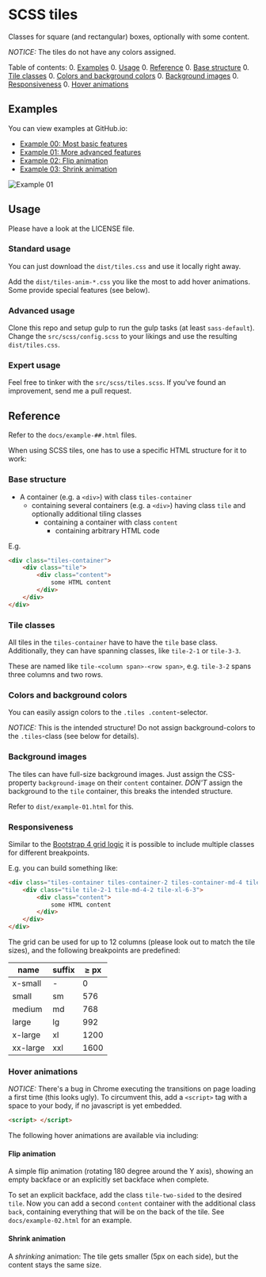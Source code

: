 # SCSS tiles

Classes for square (and rectangular) boxes, optionally with some content.

*NOTICE:* The tiles do not have any colors assigned. 

Table of contents:
0. [Examples](#examples)
0. [Usage](#usage)
0. [Reference](#reference)
   0. [Base structure](#base-structure)
   0. [Tile classes](#tile-classes)
   0. [Colors and background colors](#colors-and-background-colors)
   0. [Background images](#background-images)
   0. [Responsiveness](#responsiveness)
   0. [Hover animations](#hover-animations)

## Examples

You can view examples at GitHub.io:
* [Example 00: Most basic features](https://harryak.github.io/scss_tiles/example-00.html)
* [Example 01: More advanced features](https://harryak.github.io/scss_tiles/example-01.html)
* [Example 02: Flip animation](https://harryak.github.io/scss_tiles/example-02.html)
* [Example 03: Shrink animation](https://harryak.github.io/scss_tiles/example-03.html)

![Example 01](https://harryak.github.io/scss_tiles/example-01.jpg)

## Usage

Please have a look at the LICENSE file.

### Standard usage

You can just download the `dist/tiles.css` and use it locally right away.

Add the `dist/tiles-anim-*.css` you like the most to add hover animations.
Some provide special features (see below).

### Advanced usage

Clone this repo and setup gulp to run the gulp tasks (at least `sass-default`).
Change the `src/scss/config.scss` to your likings and use the resulting `dist/tiles.css`.

### Expert usage

Feel free to tinker with the `src/scss/tiles.scss`. If you've found an improvement, send me a pull request.

## Reference

Refer to the `docs/example-##.html` files.

When using SCSS tiles, one has to use a specific HTML structure for it to work:

### Base structure

- A container (e.g. a `<div>`) with class `tiles-container`
  - containing several containers (e.g. a `<div>`) having class `tile` and optionally additional tiling classes
    - containing a container with class `content`
      - containing arbitrary HTML code

E.g.

```html
<div class="tiles-container">
    <div class="tile">
        <div class="content">
            some HTML content
        </div>
    </div>
</div>
```

### Tile classes

All tiles in the `tiles-container` have to have the `tile` base class. Additionally, they can have spanning classes, like `tile-2-1` or `tile-3-3`.

These are named like `tile-<column span>-<row span>`, e.g. `tile-3-2` spans three columns and two rows.

### Colors and background colors

You can easily assign colors to the `.tiles .content`-selector.

*NOTICE:* This is the intended structure! Do not assign background-colors to the `.tiles`-class (see below for details).

### Background images

The tiles can have full-size background images. Just assign the CSS-property `background-image` on their `content` container.
*DON'T* assign the background to the `tile` container, this breaks the intended structure.

Refer to `dist/example-01.html` for this.

### Responsiveness

Similar to the [Bootstrap 4 grid logic](https://getbootstrap.com/docs/4.1/layout/grid/) it is possible to include multiple classes for different breakpoints.

E.g. you can build something like:
```html
<div class="tiles-container tiles-container-2 tiles-container-md-4 tiles-container-xl-8">
    <div class="tile tile-2-1 tile-md-4-2 tile-xl-6-3">
        <div class="content">
            some HTML content
        </div>
    </div>
</div>
```

The grid can be used for up to 12 columns (please look out to match the tile sizes), and the following breakpoints are predefined:

| name | suffix| &geq; px |
|------|-------|-----------------|
| x-small | - | 0 |
| small | sm | 576 |
| medium | md | 768 |
| large | lg | 992 |
| x-large | xl | 1200 |
| xx-large | xxl | 1600 |

### Hover animations

*NOTICE:* There's a bug in Chrome executing the transitions on page loading a first time (this looks ugly).
To circumvent this, add a `<script>` tag with a space to your body, if no javascript is yet embedded.
```html
<script> </script>
``` 

The following hover animations are available via including:

#### Flip animation

A simple flip animation (rotating 180 degree around the Y axis), showing an empty backface or an explicitly set backface when complete.

To set an explicit backface, add the class `tile-two-sided` to the desired `tile`. Now you can add a second `content` container with the additional class `back`, containing everything that will be on the back of the tile. See `docs/example-02.html` for an example.

#### Shrink animation

A *shrinking* animation: The tile gets smaller (5px on each side), but the content stays the same size.